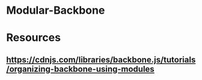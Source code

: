 # Modular-Backbone

# Resources
## https://cdnjs.com/libraries/backbone.js/tutorials/organizing-backbone-using-modules
